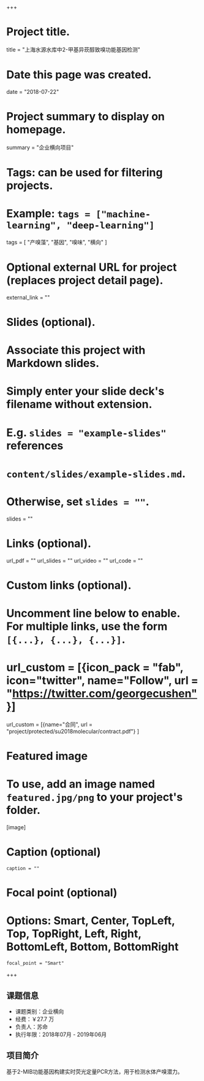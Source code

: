 +++
# Project title.
title = "上海水源水库中2-甲基异莰醇致嗅功能基因检测"

# Date this page was created.
date = "2018-07-22"

# Project summary to display on homepage.
summary = "企业横向项目"

# Tags: can be used for filtering projects.
# Example: `tags = ["machine-learning", "deep-learning"]`
tags = [ "产嗅藻", "基因", "嗅味", "横向" ]

# Optional external URL for project (replaces project detail page).
external_link = ""

# Slides (optional).
#   Associate this project with Markdown slides.
#   Simply enter your slide deck's filename without extension.
#   E.g. `slides = "example-slides"` references 
#   `content/slides/example-slides.md`.
#   Otherwise, set `slides = ""`.
slides = ""

# Links (optional).
url_pdf = ""
url_slides = ""
url_video = ""
url_code = ""

# Custom links (optional).
#   Uncomment line below to enable. For multiple links, use the form `[{...}, {...}, {...}]`.
# url_custom = [{icon_pack = "fab", icon="twitter", name="Follow", url = "https://twitter.com/georgecushen"}]
url_custom = [{name="合同", url = "project/protected/su2018molecular/contract.pdf"}
]

# Featured image
# To use, add an image named `featured.jpg/png` to your project's folder. 
[image]
  # Caption (optional)
    caption = ""
  
  # Focal point (optional)
  # Options: Smart, Center, TopLeft, Top, TopRight, Left, Right, BottomLeft, Bottom, BottomRight
    focal_point = "Smart"

+++

## 课题信息

- 课题类别：企业横向
- 经费：￥27.7 万
- 负责人：苏命
- 执行年限：2018年07月 - 2019年06月

## 项目简介

基于2-MIB功能基因构建实时荧光定量PCR方法，用于检测水体产嗅潜力。
